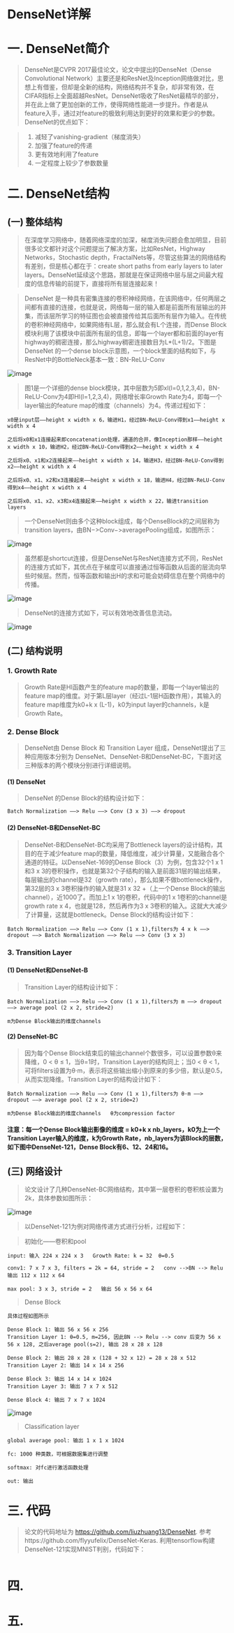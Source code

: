DenseNet详解
============

# 一. DenseNet简介

> DenseNet是CVPR 2017最佳论文，论文中提出的DenseNet（Dense Convolutional Network）主要还是和ResNet及Inception网络做对比，思想上有借鉴，但却是全新的结构，网络结构并不复杂，却非常有效，在CIFAR指标上全面超越ResNet。DenseNet吸收了ResNet最精华的部分，并在此上做了更加创新的工作，使得网络性能进一步提升。作者是从feature入手，通过对feature的极致利用达到更好的效果和更少的参数。DenseNet的优点如下： 

> 1. 减轻了vanishing-gradient（梯度消失） 
> 2. 加强了feature的传递 
> 3. 更有效地利用了feature 
> 4. 一定程度上较少了参数数量

# 二. DenseNet结构

## (一) 整体结构
> 在深度学习网络中，随着网络深度的加深，梯度消失问题会愈加明显，目前很多论文都针对这个问题提出了解决方案，比如ResNet，Highway Networks，Stochastic depth，FractalNets等，尽管这些算法的网络结构有差别，但是核心都在于：create short paths from early layers to later layers。DenseNet延续这个思路，那就是在保证网络中层与层之间最大程度的信息传输的前提下，直接将所有层连接起来！

> DenseNet 是一种具有密集连接的卷积神经网络，在该网络中，任何两层之间都有直接的连接，也就是说，网络每一层的输入都是前面所有层输出的并集，而该层所学习的特征图也会被直接传给其后面所有层作为输入。在传统的卷积神经网络中，如果网络有L层，那么就会有L个连接，而Dense Block模块利用了该模块中前面所有层的信息，即每一个layer都和前面的layer有highway的稠密连接，那么highway稠密连接数目为L*(L+1)/2。下图是 DenseNet 的一个dense block示意图，一个block里面的结构如下，与ResNet中的BottleNeck基本一致：BN-ReLU-Conv

![image](https://github.com/ShaoQiBNU/DenseNet/blob/master/images/1.png)

> 图1是一个详细的dense block模块，其中层数为5即xl(l=0,1,2,3,4)，BN-ReLU-Conv为4即Hl(l=1,2,3,4)，网络增长率Growth Rate为4，即每一个layer输出的feature map的维度（channels）为4。传递过程如下：

```
x0是input层——height x width x 6，输进H1，经过BN-ReLU-Conv得到x1——height x width x 4

之后将x0和x1连接起来即concatenation处理，通道的合并，像Inception那样——height x width x 10，输进H2，经过BN-ReLU-Conv得到x2——height x width x 4

之后将x0、x1和x2连接起来——height x width x 14，输进H3，经过BN-ReLU-Conv得到x2——height x width x 4

之后将x0、x1、x2和x3连接起来——height x width x 18，输进H4，经过BN-ReLU-Conv得到x4——height x width x 4

之后将x0、x1、x2、x3和x4连接起来——height x width x 22，输进transition layers

```

> 一个DenseNet则由多个这种block组成，每个DenseBlock的之间层称为transition layers，由BN−>Conv−>averagePooling组成，如图所示：

![image](https://github.com/ShaoQiBNU/DenseNet/blob/master/images/2.png)

> 虽然都是shortcut连接，但是DenseNet与ResNet连接方式不同，ResNet的连接方式如下，其优点在于梯度可以直接通过恒等函数从后面的层流向早些时候层。然而，恒等函数和输出H的求和可能会妨碍信息在整个网络中的传播。

![image](https://github.com/ShaoQiBNU/DenseNet/blob/master/images/3.png)

> DenseNet的连接方式如下，可以有效地改善信息流动。

![image](https://github.com/ShaoQiBNU/DenseNet/blob/master/images/4.png)

## (二) 结构说明

### 1. Growth Rate 

> Growth Rate是Hl函数产生的feature map的数量，即每一个layer输出的feature map的维度。对于第L层layer（经过L-1层H函数作用），其输入的feature map维度为k0+k x (L-1)，k0为input layer的channels，k是Growth Rate。

### 2. Dense Block

> DenseNet由 Dense Block 和 Transition Layer 组成，DenseNet提出了三种应用版本分别为 DenseNet、DenseNet-B和DenseNet-BC，下面对这三种版本的两个模块分别进行详细说明。

#### (1) DenseNet

> DenseNet 的Dense Block的结构设计如下：

```
Batch Normalization ——> Relu ——> Conv (3 x 3) ——> dropout
```

#### (2) DenseNet-B和DenseNet-BC

> DenseNet-B和DenseNet-BC均采用了Bottleneck layers的设计结构，其目的在于减少feature map的数量，降低维度，减少计算量，又能融合各个通道的特征。以DenseNet-169的Dense Block（3）为例，包含32个1 x 1和3 x 3的卷积操作，也就是第32个子结构的输入是前面31层的输出结果，每层输出的channel是32（growth rate），那么如果不做bottleneck操作，第32层的3 x 3卷积操作的输入就是31 x 32 +（上一个Dense Block的输出channel），近1000了。而加上1 x 1的卷积，代码中的1 x 1卷积的channel是growth rate x 4，也就是128，然后再作为3 x 3卷积的输入。这就大大减少了计算量，这就是bottleneck。Dense Block的结构设计如下：

```
Batch Normalization ——> Relu ——> Conv (1 x 1),filters为 4 x k ——> dropout ——> Batch Normalization ——> Relu ——> Conv (3 x 3)
```

### 3. Transition Layer

#### (1) DenseNet和DenseNet-B

> Transition Layer的结构设计如下：

```
Batch Normalization ——> Relu ——> Conv (1 x 1),filters为 m ——> dropout ——> average pool (2 x 2, stride=2)

m为Dense Block输出的维度channels
```
#### (2) DenseNet-BC

> 因为每个Dense Block结束后的输出channel个数很多，可以设置参数θ来降维，0 < θ ≤ 1，当θ=1时，Transition Layer的结构同上；当0 < θ < 1，可将filters设置为θ·m，表示将这些输出缩小到原来的多少倍，默认是0.5，从而实现降维。Transition Layer的结构设计如下：

```
Batch Normalization ——> Relu ——> Conv (1 x 1),filters为 θ·m ——> dropout ——> average pool (2 x 2, stride=2)

m为Dense Block输出的维度channels   θ为compression factor
```

#### 注意：每一个Dense Block输出影像的维度 = k0+k x nb_layers，k0为上一个Transition Layer输入的维度，k为Growth Rate，nb_layers为该Block的层数，如下图中DenseNet-121，Dense Block有6、12、24和16。 


## (三) 网络设计

> 论文设计了几种DenseNet-BC网络结构，其中第一层卷积的卷积核设置为 2k，具体参数如图所示：

![image](https://github.com/ShaoQiBNU/DenseNet/blob/master/images/5.png)

> 以DenseNet-121为例对网络传递方式进行分析，过程如下：

> 初始化——卷积和pool

```
input: 输入 224 x 224 x 3   Growth Rate: k = 32  θ=0.5

conv1: 7 x 7 x 3, filters = 2k = 64, stride = 2   conv -->BN --> Relu   输出 112 x 112 x 64

max pool: 3 x 3, stride = 2   输出 56 x 56 x 64

```
> Dense Block

```
具体过程如图所示

Dense Block 1: 输出 56 x 56 x 256
Transition Layer 1: θ=0.5, m=256, 因此BN --> Relu --> conv 后变为 56 x 56 x 128, 之后average pool(s=2), 输出 28 x 28 x 128

Dense Block 2: 输出 28 x 28 x (128 + 32 x 12) = 28 x 28 x 512
Transition Layer 2: 输出 14 x 14 x 256

Dense Block 3: 输出 14 x 14 x 1024
Transition Layer 3: 输出 7 x 7 x 512

Dense Block 4: 输出 7 x 7 x 1024

```

![image](https://github.com/ShaoQiBNU/DenseNet/blob/master/images/6.png)

> Classification layer

```
global average pool: 输出 1 x 1 x 1024

fc: 1000 种类数，可根据数据集进行调整

softmax: 对fc进行激活函数处理

out: 输出

```

# 三. 代码

> 论文的代码地址为 https://github.com/liuzhuang13/DenseNet. 参考https://github.com/flyyufelix/DenseNet-Keras. 利用tensorflow构建DenseNet-121实现MNIST判别，代码如下：

```python

```

# 四.

# 五.
